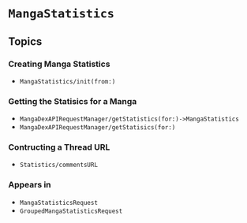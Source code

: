 # ``MangaStatistics``

## Topics

### Creating Manga Statistics

- ``MangaStatistics/init(from:)``

### Getting the Statisics for a Manga

- ``MangaDexAPIRequestManager/getStatistics(for:)->MangaStatistics``
- ``MangaDexAPIRequestManager/getStatisics(for:)``

### Contructing a Thread URL

- ``Statistics/commentsURL``

### Appears in

- ``MangaStatisticsRequest``
- ``GroupedMangaStatisticsRequest``

